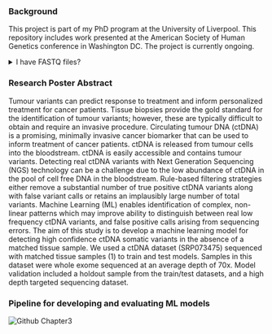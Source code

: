 
### Background
This project is part of my PhD program at the University of Liverpool. This repository includes work presented at the American Society of Human Genetics conference in Washington DC. The project is currently ongoing. 

<details>
 ### <summary> I have FASTQ files?</summary>
<br>
This is how you dropdown.
</details>

### Research Poster Abstract
Tumour variants can predict response to treatment and inform personalized treatment for cancer patients. Tissue biopsies provide the gold standard for the identification of tumour variants; however, these are typically difficult to obtain and require an invasive procedure. Circulating tumour DNA (ctDNA) is a promising, minimally invasive cancer biomarker that can be used to inform treatment of cancer patients. ctDNA is released from tumour cells into the bloodstream. ctDNA is easily accessible and contains tumour variants. Detecting real ctDNA variants with Next Generation Sequencing (NGS) technology can be a challenge due to the low abundance of ctDNA in the pool of cell free DNA in the bloodstream. Rule-based filtering strategies either remove a substantial number of true positive ctDNA variants along with false variant calls or retains an implausibly large number of total variants. Machine Learning (ML) enables identification of complex, non-linear patterns which may improve ability to distinguish between real low frequency ctDNA variants, and false positive calls arising from sequencing errors. The aim of this study is to develop a machine learning model for detecting high confidence ctDNA somatic variants in the absence of a matched tissue sample. We used a ctDNA dataset (SRP073475) sequenced with matched tissue samples (1) to train and test models. Samples in this dataset were whole exome sequenced at an average depth of 70x. Model validation included a holdout sample from the train/test datasets, and a high depth targeted sequencing dataset. 

### Pipeline for developing and evaluating ML models 
![Github Chapter3](https://github.com/rugare-m/Predicting-High-Confidence-ctDNA-Somatic-Variants-with-an-Ensemble-Machine-Learning-Model/assets/88198662/86b5e0dd-960c-4145-a43f-30ea025a8eaa)


